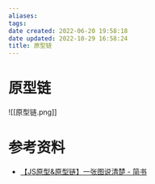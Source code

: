```yaml
---
aliases: 
tags: 
date created: 2022-06-20 19:58:18
date updated: 2022-10-29 16:58:24
title: 原型链
---
```


# 原型链

![[原型链.png]]

# 参考资料

- [【JS原型&原型链】一张图说清楚 - 简书](https://www.jianshu.com/p/423f72d502c2)
